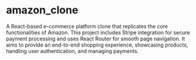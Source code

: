 # amazon_clone
A React-based e-commerce platform clone that replicates the core functionalities of Amazon. This project includes Stripe integration for secure payment processing and uses React Router for smooth page navigation. It aims to provide an end-to-end shopping experience, showcasing products, handling user authentication, and managing payments.
